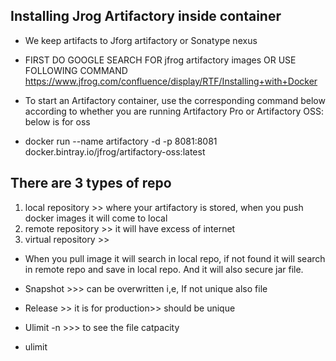 Installing Jrog Artifactory inside container
-

* We keep artifacts to Jforg artifactory or Sonatype nexus
* FIRST DO GOOGLE SEARCH FOR jfrog artifactory images OR USE FOLLOWING COMMAND
<https://www.jfrog.com/confluence/display/RTF/Installing+with+Docker>

* To start an Artifactory container, use the corresponding command below according to whether you are running Artifactory Pro or Artifactory OSS: below is for oss
* docker run --name artifactory -d -p 8081:8081 docker.bintray.io/jfrog/artifactory-oss:latest

There are 3 types of repo
-
1. local repository >> where your artifactory is stored, when you push docker images it will come to local
2. remote repository >> it will have excess of internet
3. virtual repository >> 


* When you pull image it will search in local repo, if not found it will search in remote repo and save in local repo. And it will also secure jar file.


* Snapshot >>> can be overwritten i,e, If not unique also file
* Release >> it is for production>> should be unique

* Ulimit -n >>> to see the file catpacity
* ulimit
